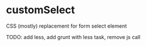 customSelect
============

CSS (mostly) replacement for form select element

TODO:
add less,
add grunt with less task,
remove js call